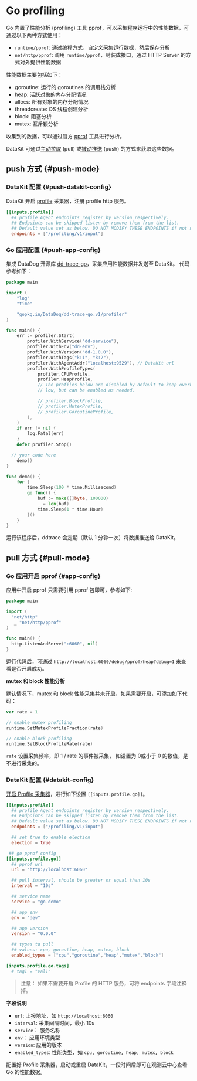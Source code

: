 # Go profiling

Go 内置了性能分析 (profiling) 工具 pprof，可以采集程序运行中的性能数据，可通过以下两种方式使用：

- `runtime/pprof`: 通过编程方式，自定义采集运行数据，然后保存分析
- `net/http/pprof`: 调用 `runtime/pprof`，封装成接口，通过 HTTP Server 的方式对外提供性能数据

性能数据主要包括如下：

- goroutine: 运行的 goroutines 的调用栈分析
- heap: 活跃对象的内存分配情况 
- allocs: 所有对象的内存分配情况 
- threadcreate: OS 线程创建分析
- block: 阻塞分析
- mutex: 互斥锁分析

收集到的数据，可以通过官方 [pprof](https://github.com/google/pprof/blob/main/doc/README.md) 工具进行分析。

DataKit 可通过[主动拉取](#pull-mode) (pull) 或[被动推送](#push-mode) (push) 的方式来获取这些数据。

## push 方式 {#push-mode}

### DataKit 配置 {#push-datakit-config}

DataKit 开启 [profile](profile.md#config)  采集器，注册 profile http 服务。

```toml
[[inputs.profile]]
  ## profile Agent endpoints register by version respectively.
  ## Endpoints can be skipped listen by remove them from the list.
  ## Default value set as below. DO NOT MODIFY THESE ENDPOINTS if not necessary.
  endpoints = ["/profiling/v1/input"]
```

### Go 应用配置 {#push-app-config}

集成 DataDog 开源库 [dd-trace-go](https://github.com/DataDog/dd-trace-go)，采集应用性能数据并发送至 DataKit。 代码参考如下：

```go
package main

import (
	"log"
	"time"

	"gopkg.in/DataDog/dd-trace-go.v1/profiler"
)

func main() {
	err := profiler.Start(
		profiler.WithService("dd-service"),
		profiler.WithEnv("dd-env"),
		profiler.WithVersion("dd-1.0.0"),
		profiler.WithTags("k:1", "k:2"),
		profiler.WithAgentAddr("localhost:9529"), // DataKit url
		profiler.WithProfileTypes(
			profiler.CPUProfile,
			profiler.HeapProfile,
			// The profiles below are disabled by default to keep overhead
			// low, but can be enabled as needed.

			// profiler.BlockProfile,
			// profiler.MutexProfile,
			// profiler.GoroutineProfile,
		),
	)
	if err != nil {
		log.Fatal(err)
	}
	defer profiler.Stop()

  // your code here
	demo()
}

func demo() {
	for {
		time.Sleep(100 * time.Millisecond)
		go func() {
			buf := make([]byte, 100000)
			_ = len(buf)
			time.Sleep(1 * time.Hour)
		}()
	}
}

```

运行该程序后，ddtrace 会定期（默认 1 分钟一次）将数据推送给 DataKit。


## pull 方式 {#pull-mode}

### Go 应用开启 pprof {#app-config}

应用中开启 pprof 只需要引用 pprof 包即可，参考如下:

```go
package main

import (
  "net/http"
   _ "net/http/pprof"
)

func main() {
  http.ListenAndServe(":6060", nil)
}
```

运行代码后，可通过 `http://localhost:6060/debug/pprof/heap?debug=1` 来查看是否开启成功。

**mutex 和 block 性能分析** 

默认情况下，mutex 和 block 性能采集并未开启，如果需要开启，可添加如下代码：

```go
var rate = 1

// enable mutex profiling
runtime.SetMutexProfileFraction(rate)

// enable block profiling
runtime.SetBlockProfileRate(rate)
```
`rate` 设置采集频率，即 1 / rate 的事件被采集， 如设置为 0或小于 0 的数值，是不进行采集的。



### DataKit 配置 {#datakit-config}

 [开启 Profile 采集器](profile.md)，进行如下设置 `[[inputs.profile.go]]`。

```toml
[[inputs.profile]]
  ## profile Agent endpoints register by version respectively.
  ## Endpoints can be skipped listen by remove them from the list.
  ## Default value set as below. DO NOT MODIFY THESE ENDPOINTS if not necessary.
  endpoints = ["/profiling/v1/input"]

  ## set true to enable election
  election = true

 ## go pprof config
[[inputs.profile.go]]
  ## pprof url
  url = "http://localhost:6060"

  ## pull interval, should be greater or equal than 10s
  interval = "10s"

  ## service name
  service = "go-demo"

  ## app env
  env = "dev"

  ## app version
  version = "0.0.0"

  ## types to pull 
  ## values: cpu, goroutine, heap, mutex, block
  enabled_types = ["cpu","goroutine","heap","mutex","block"]

[inputs.profile.go.tags]
  # tag1 = "val1"
```

> 注意： 如果不需要开启 Profile 的 HTTP 服务，可将 endpoints 字段注释掉。

**字段说明**

- `url`: 上报地址，如 `http://localhost:6060`
- `interval`: 采集间隔时间，最小 10s
- `service`： 服务名称
- `env`： 应用环境类型
- `version`: 应用的版本
- `enabled_types`: 性能类型，如 `cpu, goroutine, heap, mutex, block` 


配置好 Profile 采集器，启动或重启 DataKit，一段时间后即可在观测云中心查看 Go 的性能数据。

